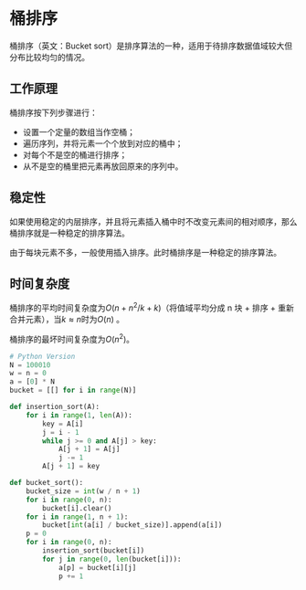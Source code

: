# 桶排序

桶排序（英文：Bucket sort）是排序算法的一种，适用于待排序数据值域较大但分布比较均匀的情况。

## 工作原理

桶排序按下列步骤进行：

-   设置一个定量的数组当作空桶；
-   遍历序列，并将元素一个个放到对应的桶中；
-   对每个不是空的桶进行排序；
-   从不是空的桶里把元素再放回原来的序列中。

## 稳定性

如果使用稳定的内层排序，并且将元素插入桶中时不改变元素间的相对顺序，那么桶排序就是一种稳定的排序算法。

由于每块元素不多，一般使用插入排序。此时桶排序是一种稳定的排序算法。

## 时间复杂度

桶排序的平均时间复杂度为$O(n+n^2/k+k)$（将值域平均分成 n 块 + 排序 + 重新合并元素），当$k \approx n$时为$O(n)$ 。

桶排序的最坏时间复杂度为$O(n^2)$。

```py
# Python Version
N = 100010
w = n = 0
a = [0] * N
bucket = [[] for i in range(N)]

def insertion_sort(A):
    for i in range(1, len(A)):
        key = A[i]
        j = i - 1
        while j >= 0 and A[j] > key:
            A[j + 1] = A[j]
            j -= 1
        A[j + 1] = key

def bucket_sort():
    bucket_size = int(w / n + 1)
    for i in range(0, n):
        bucket[i].clear()
    for i in range(1, n + 1):
        bucket[int(a[i] / bucket_size)].append(a[i])
    p = 0
    for i in range(0, n):
        insertion_sort(bucket[i])
        for j in range(0, len(bucket[i])):
            a[p] = bucket[i][j]
            p += 1
```
